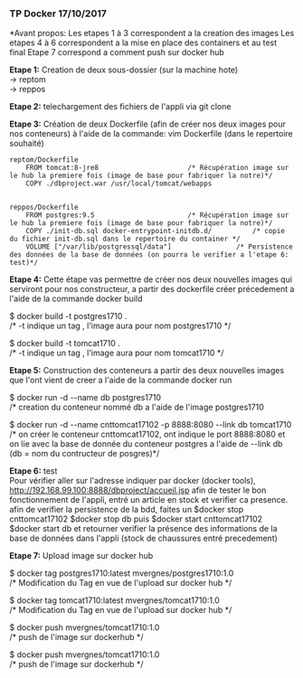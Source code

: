 ### TP Docker 17/10/2017 ###
                           
*Avant propos:
Les etapes 1 à 3 correspondent a la creation des images
Les etapes 4 à 6 correspondent a la mise en place des containers et au test final
Etape 7 correspond a comment push sur docker hub



__Etape 1:__
Creation de deux sous-dossier (sur la machine hote)  
-> reptom  
-> reppos

__Etape 2:__
telechargement des fichiers de l'appli via git clone


__Etape 3:__
Création de deux Dockerfile (afin de créer nos deux images pour nos conteneurs) à l'aide de la commande: vim Dockerfile (dans le repertoire souhaité)

	reptom/Dockerfile
		FROM tomcat:8-jre8						/* Récupération image sur le hub la premiere fois (image de base pour fabriquer la notre)*/
		COPY ./dbproject.war /usr/local/tomcat/webapps

		
	reppos/Dockerfile
		FROM postgres:9.5						/* Récupération image sur le hub la premiere fois (image de base pour fabriquer la notre)*/
		COPY ./init-db.sql docker-entrypoint-initdb.d/			/* copie du fichier init-db.sql dans le repertoire du container */
		VOLUME ["/var/lib/postgressql/data"]				/* Persistence des données de la base de données (on pourra le verifier a l'etape 6: test)*/


__Etape 4:__
Cette étape vas permettre de créer nos deux nouvelles images qui serviront pour nos constructeur, a partir des dockerfile créer précedement
a l'aide de la commande docker build

$ docker build -t postgres1710 .  
/* -t indique un tag , l'image aura pour nom postgres1710 */

$ docker build -t tomcat1710 .  
/* -t indique un tag , l'image aura pour nom tomcat1710 */


__Etape 5:__
Construction des conteneurs a partir des deux nouvelles images que l'ont vient de creer
a l'aide de la commande docker run

$ docker run -d --name db postgres1710  				
/* creation du conteneur nommé db a l'aide de l'image postgres1710

$ docker run -d --name cnttomcat17102 -p 8888:8080 --link db tomcat1710  
/* on créer le conteneur cnttomcat17102, ont indique le port 8888:8080 et on lie avec la base de donnée du conteneur postgres a l'aide de --link db (db = nom du contructeur de posgres)*/
                    

__Etape 6:__ test  
Pour vérifier aller sur l'adresse indiquer par docker (docker tools), http://192.168.99.100:8888/dbproject/accueil.jsp
afin de tester le bon fonctionnement de l'appli, entré un article en stock et verifier ca presence.
afin de verifier la persistence de la bdd, faites un 
$docker stop cnttomcat17102 
$docker stop db 
puis 
$docker start cnttomcat17102
$docker start db 
et retourner verifier la présence des informations de la base de données dans l'appli (stock de chaussures entré precedement)



__Etape 7:__ Upload image sur docker hub

$ docker tag postgres1710:latest mvergnes/postgres1710:1.0  		
/* Modification du Tag en vue de l'upload sur docker hub */

$ docker tag tomcat1710:latest mvergnes/tomcat1710:1.0  			
/* Modification du Tag en vue de l'upload sur docker hub */

$ docker push mvergnes/tomcat1710:1.0  
/* push de l'image sur dockerhub */

$ docker push mvergnes/tomcat1710:1.0  
/* push de l'image sur dockerhub */



